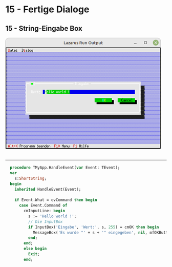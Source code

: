 # 15 - Fertige Dialoge
## 15 - String-Eingabe Box

<img src="image.png" alt="Selfhtml"><br><br>


---


```pascal
  procedure TMyApp.HandleEvent(var Event: TEvent);
  var
    s:ShortString;
  begin
    inherited HandleEvent(Event);

    if Event.What = evCommand then begin
      case Event.Command of
        cmInputLine: begin
          s := 'Hello world !';
          // Die InputBox
          if InputBox('Eingabe', 'Wert:', s, 255) = cmOK then begin
            MessageBox('Es wurde "' + s + '" eingegeben', nil, mfOKButton);
          end;
        end;
        else begin
          Exit;
        end;
```


